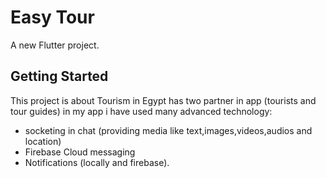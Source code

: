 # Easy Tour

A new Flutter project.

## Getting Started

This project is about Tourism in Egypt has two partner in app (tourists and tour guides)
in my app i have used many advanced technology:
- socketing in chat (providing media like text,images,videos,audios and location)
- Firebase Cloud messaging
- Notifications (locally and firebase).
